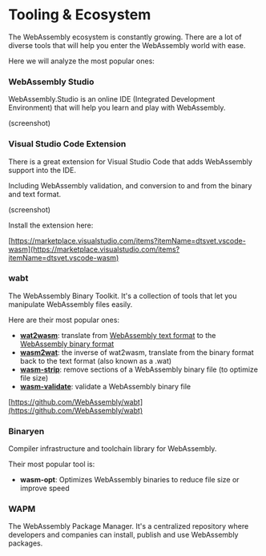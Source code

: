 # Tooling & Ecosystem

The WebAssembly ecosystem is constantly growing. There are a lot of diverse tools that will help you enter the WebAssembly world with ease.

Here we will analyze the most popular ones:

### WebAssembly Studio

WebAssembly.Studio is an online IDE \(Integrated Development Environment\) that will help you learn and play with WebAssembly.

\(screenshot\)

### Visual Studio Code Extension

There is a great extension for Visual Studio Code that adds WebAssembly support into the IDE.

Including WebAssembly validation, and conversion to and from the binary and text format.

\(screenshot\)

Install the extension here:

[https://marketplace.visualstudio.com/items?itemName=dtsvet.vscode-wasm](https://marketplace.visualstudio.com/items?itemName=dtsvet.vscode-wasm)

### wabt

The WebAssembly Binary Toolkit. It's a collection of tools that let you manipulate WebAssembly files easily.

Here are their most popular ones:

* [**wat2wasm**](https://webassembly.github.io/wabt/doc/wat2wasm.1.html): translate from [WebAssembly text format](https://webassembly.github.io/spec/core/text/index.html) to the [WebAssembly binary format](https://webassembly.github.io/spec/core/binary/index.html)
* [**wasm2wat**](https://webassembly.github.io/wabt/doc/wasm2wat.1.html): the inverse of wat2wasm, translate from the binary format back to the text format \(also known as a .wat\)
* [**wasm-strip**](https://webassembly.github.io/wabt/doc/wasm-strip.1.html): remove sections of a WebAssembly binary file \(to optimize file size\)
* [**wasm-validate**](https://webassembly.github.io/wabt/doc/wasm-validate.1.html): validate a WebAssembly binary file

[https://github.com/WebAssembly/wabt](https://github.com/WebAssembly/wabt)

### Binaryen

Compiler infrastructure and toolchain library for WebAssembly.

Their most popular tool is:

* **wasm-opt**: Optimizes WebAssembly binaries to reduce file size or improve speed

### WAPM

The WebAssembly Package Manager. It's a centralized repository where developers and companies can install, publish and use WebAssembly packages.

